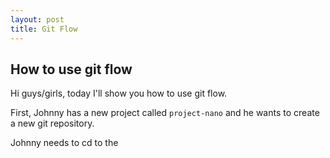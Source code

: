 ```yaml
---
layout: post
title: Git Flow
---
```


## How to use git flow

Hi guys/girls, today I'll show you how to use git flow.

First, Johnny has a new project called `project-nano` and he wants to create a new git repository.

Johnny  needs to cd to the 